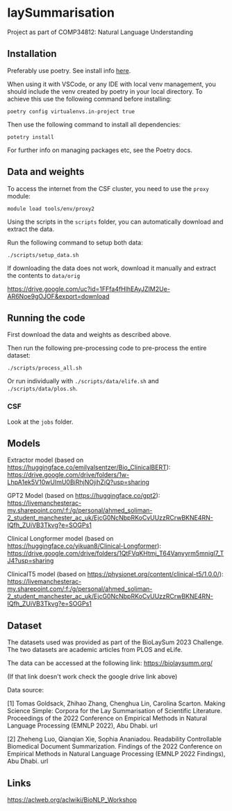 # laySummarisation

Project as part of COMP34812: Natural Language Understanding

## Installation

Preferably use poetry. See install info [here](https://python-poetry.org/docs/).

When using it with VSCode, or any IDE with local venv management, you should include the venv created by poetry in your local directory. To achieve this use the following command before installing:

```shell
poetry config virtualenvs.in-project true
```

Then use the following command to install all dependencies:

```shell
potetry install
```

For further info on managing packages etc, see the Poetry docs.

## Data and weights

To access the internet from the CSF cluster, you need to use the `proxy` module:

```shell
module load tools/env/proxy2
```

Using the scripts in the `scripts` folder, you can automatically download and extract the data.

Run the following command to setup both data:

```shell
./scripts/setup_data.sh
```

If downloading the data does not work, download it manually and extract the contents to `data/orig`

<https://drive.google.com/uc?id=1FFfa4fHlhEAyJZIM2Ue-AR6Noe9gOJOF&export=download>

## Running the code

First download the data and weights as described above.

Then run the following pre-processing code to pre-process the entire dataset:

```shell
./scripts/process_all.sh
```

Or run individually with `./scripts/data/elife.sh` and `./scripts/data/plos.sh`.

### CSF

Look at the `jobs` folder.

## Models

Extractor model (based on <https://huggingface.co/emilyalsentzer/Bio_ClinicalBERT>):
<https://drive.google.com/drive/folders/1w-LhpA1ek5V10wUImU0BiRhjNOjihZiQ?usp=sharing>

GPT2 Model (based on <https://huggingface.co/gpt2>):
<https://livemanchesterac-my.sharepoint.com/:f:/g/personal/ahmed_soliman-2_student_manchester_ac_uk/EjcG0NcNbpRKoCvUUzzRCrwBKNE4RN-IQfh_ZUiVB3Tkvg?e=SOGPs1>

Clinical Longformer model (based on <https://huggingface.co/yikuan8/Clinical-Longformer>):
<https://drive.google.com/drive/folders/1QtFVqKHtmj_T64Vanyyrm5mnigl7_TJ4?usp=sharing>

ClinicalT5 model (based on <https://physionet.org/content/clinical-t5/1.0.0/>):
<https://livemanchesterac-my.sharepoint.com/:f:/g/personal/ahmed_soliman-2_student_manchester_ac_uk/EjcG0NcNbpRKoCvUUzzRCrwBKNE4RN-IQfh_ZUiVB3Tkvg?e=SOGPs1>

## Dataset

The datasets used was provided as part of the BioLaySum 2023 Challenge. The two datasets are academic articles from PLOS and eLife.

The data can be accessed at the following link:
<https://biolaysumm.org/>

(If that link doesn't work check the google drive link above)

Data source:

[1] Tomas Goldsack, Zhihao Zhang, Chenghua Lin, Carolina Scarton. Making Science Simple: Corpora for the Lay Summarisation of Scientific Literature. Proceedings of the 2022 Conference on Empirical Methods in Natural Language Processing (EMNLP 2022), Abu Dhabi. url

[2] Zheheng Luo, Qianqian Xie, Sophia Ananiadou. Readability Controllable Biomedical Document Summarization. Findings of the 2022 Conference on Empirical Methods in Natural Language Processing (EMNLP 2022 Findings), Abu Dhabi. url

## Links

https://aclweb.org/aclwiki/BioNLP_Workshop
